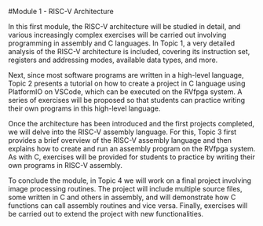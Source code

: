 #Module 1 - RISC-V Architecture

In this first module, the RISC-V architecture will be studied in detail, and various increasingly complex exercises will be carried out involving programming in assembly and C languages. In Topic 1, a very detailed analysis of the RISC-V architecture is included, covering its instruction set, registers and addressing modes, available data types, and more.

Next, since most software programs are written in a high-level language, Topic 2 presents a tutorial on how to create a project in C language using PlatformIO on VSCode, which can be executed on the RVfpga system. A series of exercises will be proposed so that students can practice writing their own programs in this high-level language.

Once the architecture has been introduced and the first projects completed, we will delve into the RISC-V assembly language. For this, Topic 3 first provides a brief overview of the RISC-V assembly language and then explains how to create and run an assembly program on the RVfpga system. As with C, exercises will be provided for students to practice by writing their own programs in RISC-V assembly.

To conclude the module, in Topic 4 we will work on a final project involving image processing routines. The project will include multiple source files, some written in C and others in assembly, and will demonstrate how C functions can call assembly routines and vice versa. Finally, exercises will be carried out to extend the project with new functionalities.
